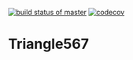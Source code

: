 [![build status of master](https://travis-ci.org/mnuzzo567/Triangle567.svg?branch=master)](https://travis-ci.org/mnuzzo567/Triangle567)
[![codecov](https://codecov.io/gh/mnuzzo567/Triangle567/branch/master/graph/badge.svg)](https://codecov.io/gh/mnuzzo567/Triangle567)
# Triangle567

